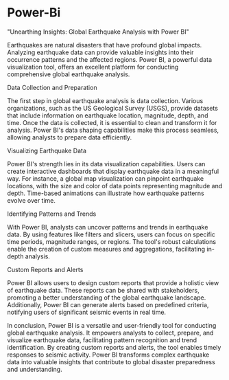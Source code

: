 # Power-Bi

 "Unearthing Insights: Global Earthquake Analysis with Power BI"

Earthquakes are natural disasters that have profound global impacts. Analyzing earthquake data can provide valuable insights into their occurrence patterns and the affected regions. Power BI, a powerful data visualization tool, offers an excellent platform for conducting comprehensive global earthquake analysis.

Data Collection and Preparation

The first step in global earthquake analysis is data collection. Various organizations, such as the US Geological Survey (USGS), provide datasets that include information on earthquake location, magnitude, depth, and time. Once the data is collected, it is essential to clean and transform it for analysis. Power BI's data shaping capabilities make this process seamless, allowing analysts to prepare data efficiently.

Visualizing Earthquake Data

Power BI's strength lies in its data visualization capabilities. Users can create interactive dashboards that display earthquake data in a meaningful way. For instance, a global map visualization can pinpoint earthquake locations, with the size and color of data points representing magnitude and depth. Time-based animations can illustrate how earthquake patterns evolve over time.

Identifying Patterns and Trends

With Power BI, analysts can uncover patterns and trends in earthquake data. By using features like filters and slicers, users can focus on specific time periods, magnitude ranges, or regions. The tool's robust calculations enable the creation of custom measures and aggregations, facilitating in-depth analysis.

Custom Reports and Alerts

Power BI allows users to design custom reports that provide a holistic view of earthquake data. These reports can be shared with stakeholders, promoting a better understanding of the global earthquake landscape. Additionally, Power BI can generate alerts based on predefined criteria, notifying users of significant seismic events in real time.

In conclusion, Power BI is a versatile and user-friendly tool for conducting global earthquake analysis. It empowers analysts to collect, prepare, and visualize earthquake data, facilitating pattern recognition and trend identification. By creating custom reports and alerts, the tool enables timely responses to seismic activity. Power BI transforms complex earthquake data into valuable insights that contribute to global disaster preparedness and understanding.
